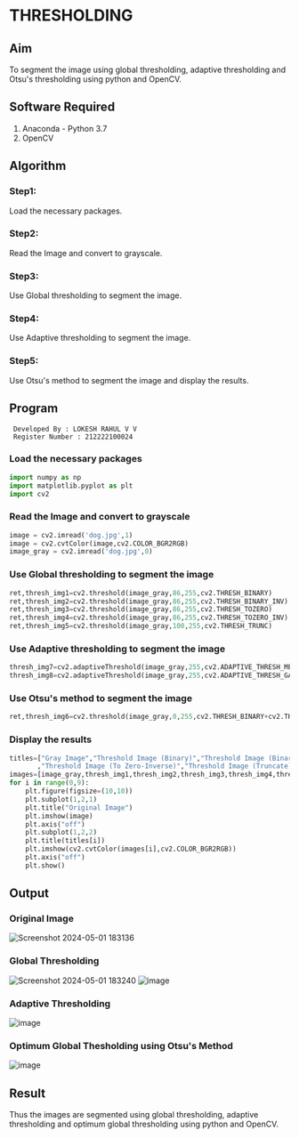 # THRESHOLDING
## Aim
To segment the image using global thresholding, adaptive thresholding and Otsu's thresholding using python and OpenCV.

## Software Required
1. Anaconda - Python 3.7
2. OpenCV

## Algorithm
### Step1:
Load the necessary packages.

### Step2: 
Read the Image and convert to grayscale.

### Step3: 
Use Global thresholding to segment the image.

### Step4: 
Use Adaptive thresholding to segment the image.

### Step5: 
Use Otsu's method to segment the image and display the results.

## Program
```
 Developed By : LOKESH RAHUL V V
 Register Number : 212222100024
```

### Load the necessary packages
```python
import numpy as np
import matplotlib.pyplot as plt
import cv2
```
### Read the Image and convert to grayscale
```python
image = cv2.imread('dog.jpg',1)
image = cv2.cvtColor(image,cv2.COLOR_BGR2RGB)
image_gray = cv2.imread('dog.jpg',0)
```
### Use Global thresholding to segment the image
```python
ret,thresh_img1=cv2.threshold(image_gray,86,255,cv2.THRESH_BINARY)
ret,thresh_img2=cv2.threshold(image_gray,86,255,cv2.THRESH_BINARY_INV)
ret,thresh_img3=cv2.threshold(image_gray,86,255,cv2.THRESH_TOZERO)
ret,thresh_img4=cv2.threshold(image_gray,86,255,cv2.THRESH_TOZERO_INV)
ret,thresh_img5=cv2.threshold(image_gray,100,255,cv2.THRESH_TRUNC)
```
### Use Adaptive thresholding to segment the image
```python
thresh_img7=cv2.adaptiveThreshold(image_gray,255,cv2.ADAPTIVE_THRESH_MEAN_C,cv2.THRESH_BINARY,11,2)
thresh_img8=cv2.adaptiveThreshold(image_gray,255,cv2.ADAPTIVE_THRESH_GAUSSIAN_C,cv2.THRESH_BINARY,11,2)
```
### Use Otsu's method to segment the image 
```python
ret,thresh_img6=cv2.threshold(image_gray,0,255,cv2.THRESH_BINARY+cv2.THRESH_OTSU)
```
### Display the results
```python
titles=["Gray Image","Threshold Image (Binary)","Threshold Image (Binary Inverse)","Threshold Image (To Zero)"
       ,"Threshold Image (To Zero-Inverse)","Threshold Image (Truncate)","Otsu","Adaptive Threshold (Mean)","Adaptive Threshold (Gaussian)"]
images=[image_gray,thresh_img1,thresh_img2,thresh_img3,thresh_img4,thresh_img5,thresh_img6,thresh_img7,thresh_img8]
for i in range(0,9):
    plt.figure(figsize=(10,10))
    plt.subplot(1,2,1)
    plt.title("Original Image")
    plt.imshow(image)
    plt.axis("off")
    plt.subplot(1,2,2)
    plt.title(titles[i])
    plt.imshow(cv2.cvtColor(images[i],cv2.COLOR_BGR2RGB))
    plt.axis("off")
    plt.show()
```
## Output
### Original Image
![Screenshot 2024-05-01 183136](https://github.com/lokeshrahulv/Thresholdingg/assets/118423842/5b59dbed-6233-4623-a671-69f2d7b87b9e)

### Global Thresholding
![Screenshot 2024-05-01 183240](https://github.com/lokeshrahulv/Thresholdingg/assets/118423842/74c9a5c8-2a09-4370-8166-d48db5650531)
![image](https://github.com/lokeshrahulv/Thresholdingg/assets/118423842/086a257b-ea0c-4dd6-9754-f3335e27fbb4)

### Adaptive Thresholding
![image](https://github.com/lokeshrahulv/Thresholdingg/assets/118423842/6aa8780c-2d6e-404b-81c0-ea18eca81315)

### Optimum Global Thesholding using Otsu's Method
![image](https://github.com/lokeshrahulv/Thresholdingg/assets/118423842/8c8ece0c-c242-4b8a-9506-6ef1093756a4)

## Result
Thus the images are segmented using global thresholding, adaptive thresholding and optimum global thresholding using python and OpenCV.
